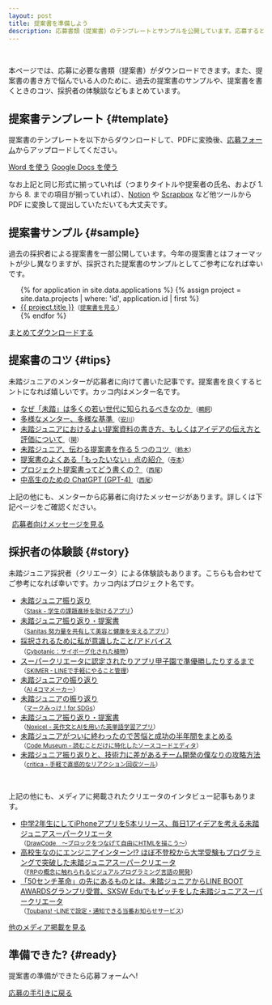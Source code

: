 ```yaml
---
layout: post
title: 提案書を準備しよう
description: 応募書類（提案書）のテンプレートとサンプルを公開しています。応募するとき、または応募を検討する際にご活用ください。
---
```


<br>

本ページでは、応募に必要な書類（提案書）がダウンロードできます。また、提案書の書き方で悩んでいる人のために、過去の提案書のサンプルや、提案書を書くときのコツ、採択者の体験談などもまとめています。


## [<i class="fa-light fa-file-import"></i>](#template)  提案書テンプレート {#template}

提案書のテンプレートを以下からダウンロードして、PDFに変換後、[応募フォーム](/guideline#proposal)からアップロードしてください。

<div class='flex'>
  <a href="https://mitou-my.sharepoint.com/:w:/g/personal/yukai_mitou_org/EXicnZU6RaBKrB3wQx7ICTMBbmlqwoCKJiKdQshjO-_zuw?e=aD89Tv" class="button" target='_blank' rel='noopener'>Word を使う</a>
  <a href="https://docs.google.com/document/d/1hjDYf2DbFBkXLyrAl9HKKc9sS40XbZ_iN2j-HKZXD9g/copy" class="button" target='_blank' rel='noopener'>Google Docs を使う</a>
</div>

なお上記と同じ形式に揃っていれば（つまりタイトルや提案者の氏名、および 1. から 8. までの項目が揃っていれば）、[Notion](https://www.notion.so/ja-jp/product) や [Scrapbox](https://scrapbox.io/product) など他ツールから PDF に変換して提出していただいても大丈夫です。


## [<i class="fa-light fa-file-check"></i>](#sample) 提案書サンプル {#sample}

過去の採択者による提案書を一部公開しています。今年の提案書とはフォーマットが少し異なりますが、採択された提案書のサンプルとしてご参考になれば幸いです。

<ul>
  {% for application in site.data.applications %}
  {% assign project = site.data.projects | where: 'id', application.id | first %}
  <li><a href='/projects/{{ project.year }}/{{ project.id }}'>{{ project.title }}</a><small>（<a href='/applications/{{ project.id }}.pdf' target='_blank'>提案書を見る <i class='fa-solid fa-up-right-from-square'></i></a>）</small></li>
  {% endfor %}
</ul>

<a href="/applications/samples.zip" class="button">まとめてダウンロードする</a>


## [<i class="fa-light fa-lightbulb-on"></i>](#tips) 提案書のコツ {#tips}

未踏ジュニアのメンターが応募者に向けて書いた記事です。提案書を良くするヒントになれば嬉しいです。カッコ内はメンター名です。

<ul>
  <li>
    <a href='https://medium.com/@ukkaripon/なぜ-未踏-は多くの若い世代に知られるべきなのか-1fb31ac9fda3'>なぜ「未踏」は多くの若い世代に知られるべきなのか
      <i class="fa-solid fa-up-right-from-square"></i>
    </a>
    <small>（<a href='/mentors#ukai_yuu'>鵜飼</a>）</small>
  </li>
  <li>
    <a href='https://speakerdeck.com/yasulab/believe-in-your-passion'>多様なメンター、多様な基準
      <i class="fa-solid fa-up-right-from-square"></i>
    </a>
    <small>（<a href='/mentors#yasulab'>安川</a>）</small>
  </li>
  <li>
    <a href='https://note.com/yoshifumiseki/n/n1e928281d7dc'>未踏ジュニアにおけるよい提案資料の書き方、もしくはアイデアの伝え方と評価について
      <i class="fa-solid fa-up-right-from-square"></i>
    </a>
    <small>（<a href='/mentors#seki_yoshifumi'>関</a>）</small>
  </li>
  <li>
    <a href='https://zenn.dev/reputeless/articles/idea-mitoujr'>未踏ジュニア、伝わる提案書を作る 5 つのコツ
      <i class="fa-solid fa-up-right-from-square"></i>
    </a>
    <small>（<a href='/mentors#suzuki_ryou'>鈴木</a>）</small>
  </li>
  <li>
    <a href='https://note.com/teramotodaiki/n/n148d35899016'>提案書のよくある「もったいない」点の紹介
      <i class="fa-solid fa-up-right-from-square"></i>
    </a>
    <small>（<a href='/mentors#teramoto_daiki'>寺本</a>）</small>
  </li>
  <li>
    <a href='https://scrapbox.io/nishio/%E3%83%97%E3%83%AD%E3%82%B8%E3%82%A7%E3%82%AF%E3%83%88%E6%8F%90%E6%A1%88%E6%9B%B8%E3%81%A3%E3%81%A6%E3%81%A9%E3%81%86%E6%9B%B8%E3%81%8F%E3%81%AE%EF%BC%9F'>プロジェクト提案書ってどう書くの？
      <i class="fa-solid fa-up-right-from-square"></i>
    </a>
    <small>（<a href='/mentors#nishio_hirokazu'>西尾</a>）</small>
  </li>
  <li>
    <a href='https://twitter.com/nishio/status/1640626474108727299'>中高生のための ChatGPT (GPT-4)
      <i class="fa-solid fa-up-right-from-square"></i>
    </a>
    <small>（<a href='/mentors#nishio_hirokazu'>西尾</a>）</small>
  </li>
</ul>

上記の他にも、メンターから応募者に向けたメッセージがあります。詳しくは下記ページをご確認ください。

<a href="/mentors" id="story" class="button" style='padding-left: 7px; padding-right: 7px;'>応募者向けメッセージを見る</a>


## [<i class="fa-light fa-users"></i>](#story) 採択者の体験談 {#story}
未踏ジュニア採択者（クリエータ）による体験談もあります。こちらも合わせてご参考になれば幸いです。カッコ内はプロジェクト名です。

<ul>
  <li>
    <a href='https://zenn.dev/toshihiro_tange/articles/mitoujr-advent-calendar-2023'>
      未踏ジュニア振り返り
      <i class="fa-solid fa-up-right-from-square"></i>
    </a><br>
    <small>（<a href='/projects/2023/stask'>Stask - 学生の課題進捗を助けるアプリ</a></small>）
  </li>
  <li>
    <a href='https://qiita.com/MasudaHinata/items/b686009b0e741d30cf01'>
      未踏ジュニア振り返り・提案書
      <i class="fa-solid fa-up-right-from-square"></i>
    </a><br>
    <small>（<a href='/projects/2022/sanitas'>Sanitas 努力量を共有して美容と健康を支えるアプリ</a></small>）
  </li>
  <li>
    <a href='https://note.com/ricksh/n/n5fa51f9142b2'>
      採択されるために私が意識したこと/アドバイス
      <i class="fa-solid fa-up-right-from-square"></i>
    </a><br>
    <small>（<a href='/projects/2021/cybotanic'>Cybotanic：サイボーグ化された植物</a></small>）
  </li>
  <li>
    <a href='https://note.com/anharu/n/ne00c1e774a29'>
      スーパークリエータに認定されたりアプリ甲子園で準優勝したりするまで
      <i class="fa-solid fa-up-right-from-square"></i>
    </a><br>
    <small>（<a href='/projects/2020/skimer'>SKIMER - LINEで手軽にやること管理</a>）</small>
  </li>
  <li>
    <a href='https://note.com/k1ut_/n/nbc541a9b6dc1'>未踏ジュニアの振り返り
      <i class="fa-solid fa-up-right-from-square"></i>
    </a><br>
    <small>（<a href='/projects/2023/ai_4koma_maker'>AI 4コマメーカー</a>）</small>
  </li>
  <li>
    <a href='https://note.com/redapple0414/n/nd20c49794b79'>
      未踏ジュニアの振り返り
      <i class="fa-solid fa-up-right-from-square"></i>
    </a><br>
    <small>（<a href='/projects/2021/mark_sdgs'>マークみっけ！for  SDGs</a>）</small>
  </li>
  <li>
    <a href='https://note.com/alicelavanderdev/n/nb528b1bdbb93'>
      未踏ジュニア振り返り・提案書
      <i class="fa-solid fa-up-right-from-square"></i>
    </a><br>
    <small>（<a href='/projects/2022/noxicel'>Noxicel - 英作文とAIを用いた英単語学習アプリ</a>）</small>
  </li>
  <li>
    <a href='https://zenn.dev/waryu/articles/mitoujr-2023-waryu'>
      未踏ジュニアがついに終わったので苦悩と成功の半年間をまとめる
      <i class="fa-solid fa-up-right-from-square"></i>
    </a><br>
    <small>（<a href='/projects/2023/code_museum'>Code Museum - 読むことだけに特化したソースコードエディタ</a>）</small>
  </li>
  <li>
    <a href='https://note.com/inoue2002/n/nfb57cd6825a4'>
      未踏ジュニア振り返りと、技術力に差があるチーム開発の僕なりの攻略方法
      <i class="fa-solid fa-up-right-from-square"></i>
    </a><br>
    <small>（<a href='/projects/2020/critica'>critica - 手軽で直感的なリアクション回収ツール</a>）</small>
  </li>
</ul>

<br>

上記の他にも、メディアに掲載されたクリエータのインタビュー記事もあります。

<!-- 以下はメディア掲載されたインタビュー記事 -->
<ul>
  <!-- テンプレート（コピペ用）
  <li><a href='#'>Title <i class="fa-solid fa-up-right-from-square"></i></a> <small>（<a href='/projects/20xx/'>PJ Title</a>）</small></li>
  -->
  <li>
    <a href='https://edtechzine.jp/article/detail/780'>
      中学2年生にしてiPhoneアプリを5本リリース、毎日1アイデアを考える未踏ジュニアスーパークリエータ
      <i class="fa-solid fa-up-right-from-square"></i>
    </a><br>
    <small>（<a href='/projects/2017/draw_code'>DrawCode　〜ブロックをつなげて自由にHTMLを描こう〜</a>）</small>
  </li>
  <li>
    <a href='https://edtechzine.jp/article/detail/829'>
      高校生なのにエンジニアインターン!? ほぼ不登校から大学受験もプログラミングで突破した未踏ジュニアスーパークリエータ
      <i class="fa-solid fa-up-right-from-square"></i>
    </a><br>
    <small>（<a href='/projects/2017/vamboo'>FRPの概念に触れられるビジュアルプログラミング言語の開発</a>）</small>
  </li>
  <li>
    <a href='https://edtechzine.jp/article/detail/1976'>
      「50センチ革命」の先にあるものとは。未踏ジュニアからLINE BOOT AWARDSグランプリ受賞、SXSW Eduでもピッチをした未踏ジュニアスーパークリエータ
      <i class="fa-solid fa-up-right-from-square"></i>
    </a><br>
    <small>（<a href='/projects/2018/toubans'>Toubans! -LINEで設定・通知できる当番お知らせサービス</a>）</small>
  </li>
</ul>

<a href="/media" class="button">他のメディア掲載を見る</a>


## [<i class="fa-light fa-list-check"></i>](#ready) 準備できた? {#ready}

<p class="text-center">提案書の準備ができたら応募フォームへ! <i class="fad fa-mailbox green"></i></p>

<a href="/guideline" class="button">応募の手引きに戻る</a>

